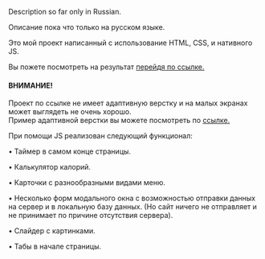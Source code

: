 Description so far only in Russian.

Описание пока что только на русском языке.

Это мой проект написанный с использование HTML, CSS, и нативного JS.

Вы пожете посмотреть на результат [перейдя по ссылке.](https://shevchenko-stanislav.github.io/Native-JS-site-FOOD--/)
#### ВНИМАНИЕ!
Проект по ссылке не имеет адаптивную верстку и на малых экранах может выглядеть не очень хорошо.\
Пример адаптивной верстки вы можете посмотреть по [ссылке.](https://shevchenko-stanislav.github.io/Adaptive-website/)

При помощи JS реализован следующий функционал:

• Таймер в самом конце страницы.

• Калькулятор калорий.

• Карточки с разнообразными видами меню.

• Несколько форм модального окна с возможностью отправки
данных на сервер и в локальную базу данных.
(Но сайт ничего не отправляет и не принимает по причине
отсутствия сервера).

• Слайдер с картинками.

• Табы в начале страницы.


